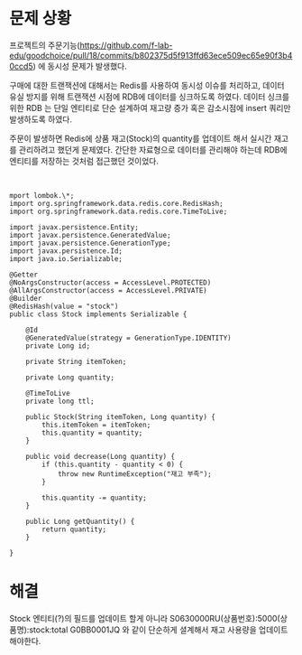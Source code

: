 # 문제 상황

프로젝트의 주문기능(https://github.com/f-lab-edu/goodchoice/pull/18/commits/b802375d5f913ffd63ece509ec65e90f3b40ccd5) 에 동시성 문제가 발생했다.

구매에 대한 트랜잭션에 대해서는 Redis를 사용하여 동시성 이슈를 처리하고, 데이터 유실 방지를 위해 트랜잭션 시점에 RDB에 데이터를 싱크하도록 하였다.
데이터 싱크를 위한 RDB 는 단일 엔티티로 단순 설계하여 재고량 증가 혹은 감소시점에 insert 쿼리만 발생하도록 하였다.

주문이 발생하면 Redis에 상품 재고(Stock)의 quantity를 업데이트 해서 실시간 재고를 관리하려고 했던게 문제였다.
간단한 자료형으로 데이터를 관리해야 하는데 RDB에 엔티티를 저장하는 것처럼 접근했던 것이었다.

<br/>

```
mport lombok.\*;
import org.springframework.data.redis.core.RedisHash;
import org.springframework.data.redis.core.TimeToLive;

import javax.persistence.Entity;
import javax.persistence.GeneratedValue;
import javax.persistence.GenerationType;
import javax.persistence.Id;
import java.io.Serializable;

@Getter
@NoArgsConstructor(access = AccessLevel.PROTECTED)
@AllArgsConstructor(access = AccessLevel.PRIVATE)
@Builder
@RedisHash(value = "stock")
public class Stock implements Serializable {

    @Id
    @GeneratedValue(strategy = GenerationType.IDENTITY)
    private Long id;

    private String itemToken;

    private Long quantity;

    @TimeToLive
    private long ttl;

    public Stock(String itemToken, Long quantity) {
        this.itemToken = itemToken;
        this.quantity = quantity;
    }

    public void decrease(Long quantity) {
        if (this.quantity - quantity < 0) {
            throw new RuntimeException("재고 부족");
        }

        this.quantity -= quantity;
    }

    public Long getQuantity() {
        return quantity;
    }

}
```

# 해결

Stock 엔티티(?)의 필드를 업데이트 할게 아니라 S0630000RU(상품번호):5000(상품명):stock:total G0BB0001JQ 와 같이 단순하게 셜계해서 재고 사용량을 업데이트 해야한다.
